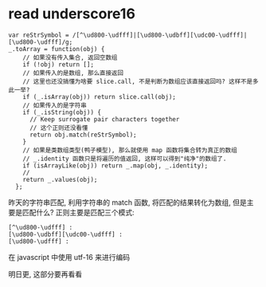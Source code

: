 # read underscore16

```
var reStrSymbol = /[^\ud800-\udfff]|[\ud800-\udbff][\udc00-\udfff]|[\ud800-\udfff]/g;
_.toArray = function(obj) {
    // 如果没有传入集合, 返回空数组
    if (!obj) return [];
    // 如果传入的是数组, 那么直接返回
    // 这里也还没搞懂为啥要 slice.call, 不是判断为数组应该直接返回吗? 这样不是多此一举?
    if (_.isArray(obj)) return slice.call(obj);
    // 如果传入的是字符串
    if (_.isString(obj)) {
      // Keep surrogate pair characters together
      // 这个正则还没看懂
      return obj.match(reStrSymbol);
    }
    // 如果是类数组类型(鸭子模型), 那么就使用 map 函数将集合转为真正的数组
    // _.identity 函数只是将遍历的值返回, 这样可以得到"纯净"的数组了.
    if (isArrayLike(obj)) return _.map(obj, _.identity);
    // 
    return _.values(obj);
  };
```
昨天的字符串匹配, 利用字符串的 match 函数, 将匹配的结果转化为数组, 但是主要是匹配什么? 正则主要是匹配三个模式:
```
[^\ud800-\udfff] : 
[\ud800-\udbff][\udc00-\udfff] : 
[\ud800-\udfff] :
```
在 javascript 中使用 utf-16 来进行编码

明日更, 这部分要再看看